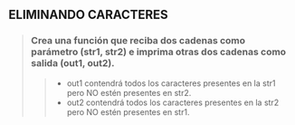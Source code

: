 ## ELIMINANDO CARACTERES

> ### Crea una función que reciba dos cadenas como parámetro (str1, str2) e imprima otras dos cadenas como salida (out1, out2).
>> - out1 contendrá todos los caracteres presentes en la str1 pero NO estén presentes en str2.
>>- out2 contendrá todos los caracteres presentes en la str2 pero NO estén presentes en str1.